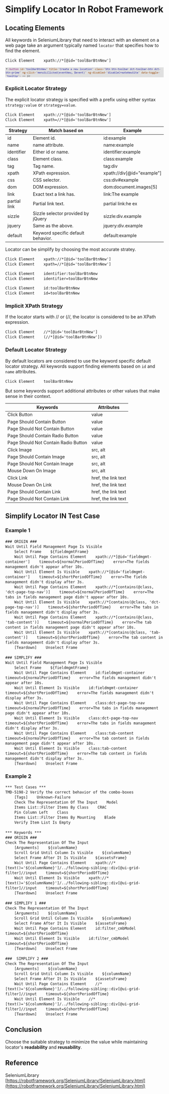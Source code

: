 # **Simplify Locator In Robot Framework**

## Locating Elements

All keywords in SeleniumLibrary that need to interact with an element on a web page take an argument typically named `locator` that specifies how to find the element.

```
Click Element    xpath://*[@id='toolBarBtnNew']
```

<img src="element.png">

### Explicit Locator Strategy

The explicit locator strategy is specified with a prefix using either syntax `strategy:value` or `strategy=value`.
 
```
Click Element    xpath://*[@id='toolBarBtnNew']
Click Element    xpath=//*[@id='toolBarBtnNew']
```

| Strategy | Match based on | Example |
| -------- | -------- | -------- |
| id     | Element id.     | id:example     |
| name     | name attribute.     | name:example     |
| identifier     |     Either id or name.     | identifier:example     |
| class     | Element class.     | class:example     |
| tag     |     Tag name.     | tag:div     |
| xpath     | XPath expression.     | xpath://div[@id="example"]     |
| css     | CSS selector.     | css:div#example     |
| dom     | DOM expression.     | dom:document.images[5]     |
| link     |     Exact text a link has.     | link:The example     |
| partial link     | Partial link text.     | partial link:he ex     |
| sizzle     | Sizzle selector provided by jQuery     | sizzle:div.example     |
| jquery     | Same as the above.     | jquery:div.example     |
| default     |     Keyword specific default behavior.     | default:example     |

Locator can be simplify by choosing the most accurate stratey.

```
Click Element    xpath://*[@id='toolBarBtnNew']
Click Element    xpath=//*[@id='toolBarBtnNew']
```

```
Click Element    identifier:toolBarBtnNew
Click Element    identifier=toolBarBtnNew
```

```
Click Element    id:toolBarBtnNew
Click Element    id=toolBarBtnNew
```

### Implicit XPath Strategy

If the locator starts with // or (//, the locator is considered to be an XPath expression.

```
Click Element    //*[@id='toolBarBtnNew']
Click Element    (//*[@id='toolBarBtnNew'])
```

### Default Locator Strategy

By default locators are considered to use the keyword specific default locator strategy. All keywords support finding elements based on `id` and `name` attributes.

```
Click Element    toolBarBtnNew
```

But some keywords support additional attributes or other values that make sense in their context.

| Keywords | Attributes |
| -------- | -------- |
| Click Button     | value     |
| Page Should Contain Button     | value     |
| Page Should Not Contain Button     | value     |
| Page Should Contain Radio Button     | value     |
| Page Should Not Contain Radio Button     | value     |
| Click Image     | src, alt     |
| Page Should Contain Image     | src, alt     |
| Page Should Not Contain Image     | src, alt     |
| Mouse Down On Image     | src, alt     |
| Click Link     | href, the link text     |
| Mouse Down On Link     | href, the link text     |
| Page Should Contain Link     | href, the link text     |
| Page Should Not Contain Link     | href, the link text     |

## Simplify Locator IN Test Case

### Example 1

```
### ORIGIN ###
Wait Until Field Management Page Is Visible
    Select Frame    ${fieldmgmtFrame}
    Wait Until Page Contains Element    xpath://*[@id='fieldmgmt-container']    timeout=${normalPeriodOfTime}    error=The fields management didn't appear after 10s.
    Wait Until Element Is Visible    xpath://*[@id='fieldmgmt-container']    timeout=${shortPeriodOfTime}    error=The fields management didn't display after 3s.
    Wait Until Page Contains Element    xpath://*[contains(@class, 'dct-page-top-nav')]    timeout=${normalPeriodOfTime}    error=The tabs in fields management page didn't appear after 10s.
    Wait Until Element Is Visible    xpath://*[contains(@class, 'dct-page-top-nav')]    timeout=${shortPeriodOfTime}    error=The tabs in fields management didn't display after 3s.
    Wait Until Page Contains Element    xpath://*[contains(@class, 'tab-content')]    timeout=${normalPeriodOfTime}    error=The tab content in fields management page didn't appear after 10s.
    Wait Until Element Is Visible    xpath://*[contains(@class, 'tab-content')]    timeout=${shortPeriodOfTime}    error=The tab content in fields management didn't display after 3s.
    [Teardown]    Unselect Frame

### SIMPLIFY ###
Wait Until Field Management Page Is Visible
    Select Frame    ${fieldmgmtFrame}
    Wait Until Page Contains Element    id:fieldmgmt-container    timeout=${normalPeriodOfTime}    error=The fields management didn't appear after 10s.
    Wait Until Element Is Visible    id:fieldmgmt-container    timeout=${shortPeriodOfTime}    error=The fields management didn't display after 3s.
    Wait Until Page Contains Element    class:dct-page-top-nav    timeout=${normalPeriodOfTime}    error=The tabs in fields management page didn't appear after 10s.
    Wait Until Element Is Visible    class:dct-page-top-nav    timeout=${shortPeriodOfTime}    error=The tabs in fields management didn't display after 3s.
    Wait Until Page Contains Element    class:tab-content    timeout=${normalPeriodOfTime}    error=The tab content in fields management page didn't appear after 10s.
    Wait Until Element Is Visible    class:tab-content    timeout=${shortPeriodOfTime}    error=The tab content in fields management didn't display after 3s.
    [Teardown]    Unselect Frame
```

### Example 2

```
*** Test Cases ***
TMD-5198-2 Verify the correct behavior of the combo-boxes
    [Tags]    Unknown-Failure
    Check The Representation Of The Input    Model
    Items List::Filter Items By Class    CRAC
    Pin Column Left    Class
    Items List::Filter Items By Mounting    Blade
    Verify Item List Is Empty

*** Keywords ***
### ORIGIN ###
Check The Representation Of The Input
    [Arguments]    ${columnName}
    Scroll Grid Until Column Is Visible    ${columnName}
    Select Frame After It Is Visible    ${assetsFrame}
    Wait Until Page Contains Element    xpath://*[text()='${columnName}']/../following-sibling::div[@ui-grid-filter]//input    timeout=${shortPeriodOfTime}
    Wait Until Element Is Visible    xpath://*[text()='${columnName}']/../following-sibling::div[@ui-grid-filter]//input    timeout=${shortPeriodOfTime}
    [Teardown]    Unselect Frame

### SIMPLIFY 1 ###
Check The Representation Of The Input
    [Arguments]    ${columnName}
    Scroll Grid Until Column Is Visible    ${columnName}
    Select Frame After It Is Visible    ${assetsFrame}
    Wait Until Page Contains Element    id:filter_cmbModel    timeout=${shortPeriodOfTime}
    Wait Until Element Is Visible    id:filter_cmbModel   timeout=${shortPeriodOfTime}
    [Teardown]    Unselect Frame

###  SIMPLIFY 2 ###
Check The Representation Of The Input
    [Arguments]    ${columnName}
    Scroll Grid Until Column Is Visible    ${columnName}
    Select Frame After It Is Visible    ${assetsFrame}
    Wait Until Page Contains Element    //*[text()='${columnName}']/../following-sibling::div[@ui-grid-filter]//input    timeout=${shortPeriodOfTime}
    Wait Until Element Is Visible    //*[text()='${columnName}']/../following-sibling::div[@ui-grid-filter]//input    timeout=${shortPeriodOfTime}
    [Teardown]    Unselect Frame
```

## Conclusion

Choose the suitable strategy to minimize the value while maintaining locator's **readability** and **reusability**.

## Reference

SeleniumLibrary [https://robotframework.org/SeleniumLibrary/SeleniumLibrary.html](https://robotframework.org/SeleniumLibrary/SeleniumLibrary.html)
